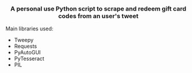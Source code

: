<h3 style="text-align: center"> A personal use Python script to scrape and redeem gift card codes from an user's tweet</h3>

Main libraries used:

- Tweepy
- Requests
- PyAutoGUI
- PyTesseract
- PIL

